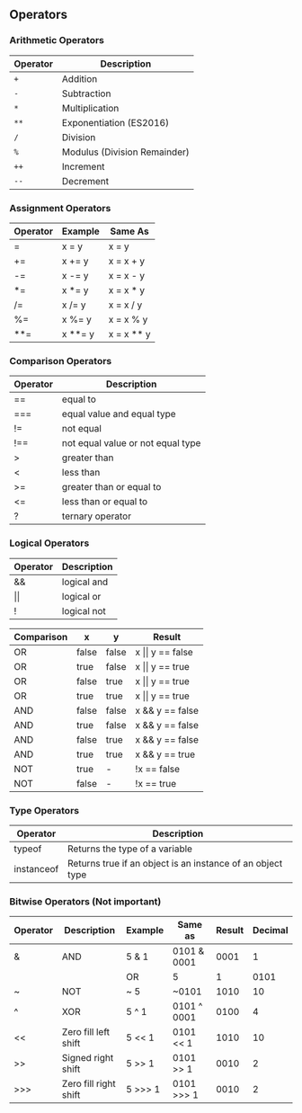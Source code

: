 
## Operators
### Arithmetic Operators
| Operator | Description |
| --- | --- |
| `+` | Addition |
| `-` | Subtraction |
| `*` | Multiplication |
| `**` | Exponentiation (ES2016) |
| `/` | Division |
| `%` | Modulus (Division Remainder) |
| `++` | Increment |
| `--` | Decrement |

### Assignment Operators
| Operator | Example | Same As |
| --- | --- | --- |
| = | x = y | x = y |
| += | x += y | x = x + y |
| -= | x -= y | x = x - y |
| *= | x *= y | x = x * y |
| /= | x /= y | x = x / y |
| %= | x %= y | x = x % y |
| **= | x **= y | x = x ** y |

### Comparison Operators
| Operator | Description |
| --- | --- |
| == | equal to |
| === | equal value and equal type |
| != | not equal |
| !== | not equal value or not equal type |
| > | greater than |
| < | less than |
| >= | greater than or equal to |
| <= | less than or equal to |
| ? | ternary operator |

### Logical Operators
| Operator | Description |
| --- | --- |
| && | logical and |
| \|\| | logical or |
| ! | logical not |

| Comparison | x | y | Result |
| --- | --- | --- | --- |
| OR | false | false | x \|\| y == false | 
| OR | true | false | x \|\| y == true |
| OR | false | true | x \|\| y == true |
| OR | true | true | x \|\| y == true |
| AND | false | false | x && y == false |
| AND | true | false | x && y == false |
| AND | false | true | x && y == false |
| AND | true | true | x && y == true |
| NOT | true | - | !x == false |
| NOT | false | - | !x == true |

### Type Operators 
| Operator | Description |
| --- | --- |
| typeof | Returns the type of a variable |
| instanceof | Returns true if an object is an instance of an object type |

### Bitwise Operators (Not important)
| Operator | Description | Example | Same as | Result | Decimal |
| --- | --- | --- | --- | --- | --- |
| & | AND | 5 & 1 | 0101 & 0001 | 0001 |  1
| | | OR | 5 | 1 | 0101 | 0001 | 0101 |  5
| ~ | NOT | ~ 5 |  ~0101 | 1010 |  10
| ^ | XOR | 5 ^ 1 | 0101 ^ 0001 | 0100 |  4
| << | Zero fill left shift | 5 << 1 | 0101 << 1 | 1010 |  10
| >> | Signed right shift | 5 >> 1 | 0101 >> 1 | 0010 |   2
| >>> | Zero fill right shift | 5 >>> 1 | 0101 >>> 1 | 0010 |   2